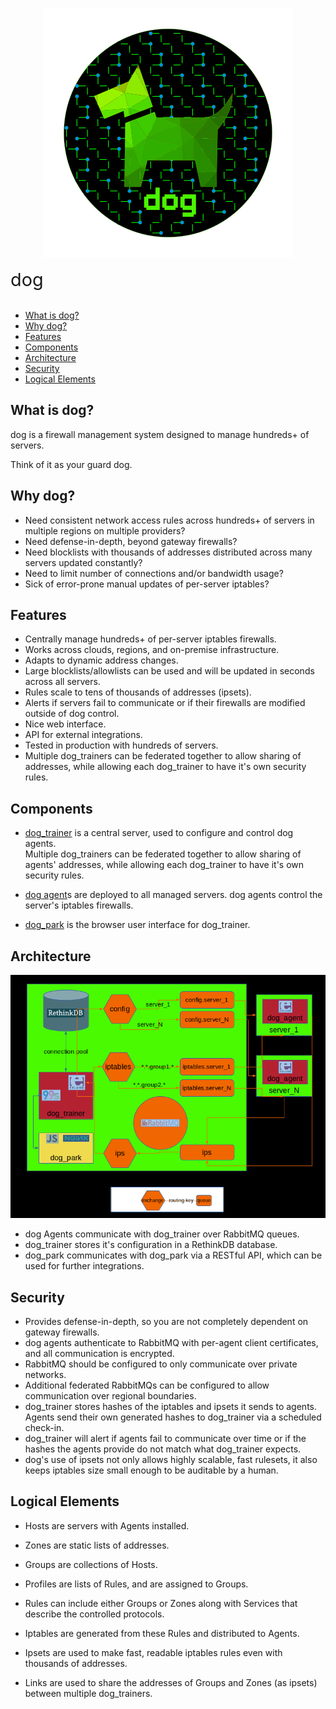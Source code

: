 <p align="center">
  <img src="docs/dog-segmented-green.network-400x400.png">
</p>
<span style="color:4AFA00;font-size:3vw">dog</span>
<br>
<br>

* [What is dog?](#what-is-dog?)
* [Why dog?](#why-dog?)
* [Features](#features)
* [Components](#components)
* [Architecture](#architecture)
* [Security](#security)
* [Logical Elements](#logical-elements)

## What is dog?
dog is a firewall management system designed to manage hundreds+ of servers.

Think of it as your guard dog.

## Why dog?
- Need consistent network access rules across hundreds+ of servers in multiple regions on multiple providers?
- Need defense-in-depth, beyond gateway firewalls?
- Need blocklists with thousands of addresses distributed across many servers updated constantly?
- Need to limit number of connections and/or bandwidth usage?
- Sick of error-prone manual updates of per-server iptables?

## Features
- Centrally manage hundreds+ of per-server iptables firewalls.  
- Works across clouds, regions, and on-premise infrastructure.
- Adapts to dynamic address changes.
- Large blocklists/allowlists can be used and will be updated in seconds across all servers.
- Rules scale to tens of thousands of addresses (ipsets).
- Alerts if servers fail to communicate or if their firewalls are modified outside of dog control.
- Nice web interface.
- API for external integrations.
- Tested in production with hundreds of servers.
- Multiple dog_trainers can be federated together to allow sharing of addresses, 
  while allowing each dog_trainer to have it's own security rules.

## Components
- [dog_trainer](https://github.com/Phonebooth/dog_trainer) is a central server, used to configure and control dog agents.  
   Multiple dog_trainers can be federated together to allow sharing of agents' addresses, while allowing each dog_trainer to have it's own security rules.

- [dog agent](https://github.com/Phonebooth/dog_agent)s are deployed to all managed servers.  dog agents control the server's iptables firewalls.

- [dog_park](https://bitbucket.org/republicwireless/dog_park/src/master/) is the browser user interface for dog_trainer.

## Architecture
![dog](docs/dog_family_overview_landscape-1.1.png)
- dog Agents communicate with dog_trainer over RabbitMQ queues.
- dog_trainer stores it's configuration in a RethinkDB database.
- dog_park communicates with dog_park via a RESTful API, which can be used for further integrations.

## Security
- Provides defense-in-depth, so you are not completely dependent on gateway firewalls.
- dog agents authenticate to RabbitMQ with per-agent client certificates, and all communication is encrypted.
- RabbitMQ should be configured to only communicate over private networks.
- Additional federated RabbitMQs can be configured to allow communication over regional boundaries.
- dog_trainer stores hashes of the iptables and ipsets it sends to agents.  Agents send their own generated hashes to dog_trainer via a scheduled check-in.
- dog_trainer will alert if agents fail to communicate over time or if the hashes the agents provide do not match what dog_trainer expects.
- dog's use of ipsets not only allows highly scalable, fast rulesets, it also keeps iptables size small enough to be auditable by a human.

## Logical Elements
- Hosts are servers with Agents installed.
- Zones are static lists of addresses.
- Groups are collections of Hosts.
- Profiles are lists of Rules, and are assigned to Groups.
- Rules can include either Groups or Zones along with Services that describe the controlled protocols.
- Iptables are generated from these Rules and distributed to Agents.
- Ipsets are used to make fast, readable iptables rules even with thousands of addresses.

- Links are used to share the addresses of Groups and Zones (as ipsets) between multiple dog_trainers.
